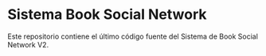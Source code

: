 # Sistema Book Social Network
Este repositorio contiene el último código fuente del Sistema de Book Social Network V2.